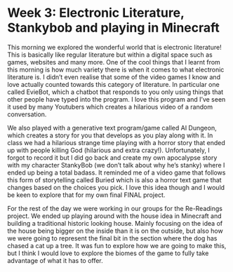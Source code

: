# Week 3: Electronic Literature, Stankybob and playing in Minecraft

This morning we explored the wonderful world that is electronic literature! This is basically like regular literature but within a digital space such as games, websites and many more. One of the cool things that I learnt from this morning is how much variety there is when it comes to what electronic literature is. I didn’t even realise that some of the video games I know and love actually counted towards this category of literature. In particular one called EvieBot, which a chatbot that responds to you only using things that other people have typed into the program. I love this program and I’ve seen it used by many Youtubers which creates a hilarious video of a random conversation. 

We also played with a generative text program/game called AI Dungeon, which creates a story for you that develops as you play along with it. In class we had a hilarious strange time playing with a horror story that ended up with people killing God (hilarious and extra crazy!). Unfortunately, I forgot to record it but I did go back and create my own apocalypse story with my character StankyBob (we don’t talk about why he’s stanky) where I ended up being a total badass. It reminded me of a video game that follows this form of storytelling called Buried which is also a horror text game that changes based on the choices you pick. I love this idea though and I would be keen to explore that for my own final FINAL project. 

For the rest of the day we were working in our groups for the Re-Readings project. We ended up playing around with the house idea in Minecraft and building a traditional historic looking house. Mainly focusing on the idea of the house being bigger on the inside than it is on the outside, but also how we were going to represent the final bit in the section where the dog has chased a cat up a tree. It was fun to explore how we are going to make this, but I think I would love to explore the biomes of the game to fully take advantage of what it has to offer. 


